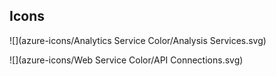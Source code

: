 ## Icons

![](azure-icons/Analytics Service Color/Analysis Services.svg)

![](azure-icons/Web Service Color/API Connections.svg)
